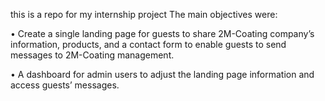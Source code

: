 this is a repo for my internship project
The main objectives were:

•	Create a single landing page for guests to share 2M-Coating company’s information, products, and a contact form to enable guests to send messages to 2M-Coating management.

•	A dashboard for admin users to adjust the landing page information and access guests’ messages.

